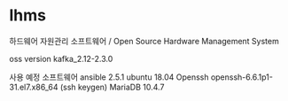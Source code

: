 # lhms

하드웨어 자원관리 소프트웨어 / Open Source Hardware Management System

oss version
kafka_2.12-2.3.0

사용 예정 소프트웨어
ansible 2.5.1
ubuntu 18.04
Openssh openssh-6.6.1p1-31.el7.x86_64 (ssh keygen)
MariaDB 10.4.7

